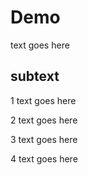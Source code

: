# Demo

text goes here

## subtext

1 text goes here

2 text goes here

3 text goes here

4 text goes here